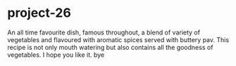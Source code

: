 # project-26
An all time favourite dish, famous throughout, a blend of variety of vegetables and flavoured with aromatic spices served with buttery pav. This recipe is not only mouth watering but also contains all the goodness of vegetables.
I hope you like it.
bye